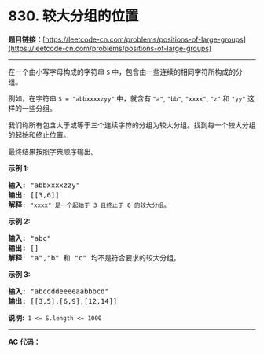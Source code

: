 # 830. 较大分组的位置

**题目链接：**[https://leetcode-cn.com/problems/positions-of-large-groups](https://leetcode-cn.com/problems/positions-of-large-groups)

---

<div class="content__1Y2H">
 <div class="notranslate">
  <p>在一个由小写字母构成的字符串&nbsp;<code>S</code>&nbsp;中，包含由一些连续的相同字符所构成的分组。</p> 
  <p>例如，在字符串 <code>S = "abbxxxxzyy"</code>&nbsp;中，就含有 <code>"a"</code>, <code>"bb"</code>, <code>"xxxx"</code>, <code>"z"</code> 和 <code>"yy"</code> 这样的一些分组。</p> 
  <p>我们称所有包含大于或等于三个连续字符的分组为较大分组。找到每一个较大分组的起始和终止位置。</p> 
  <p>最终结果按照字典顺序输出。</p> 
  <p><strong>示例&nbsp;1:</strong></p> 
  <pre class="language-text"><strong>输入: </strong>"abbxxxxzzy"
<strong>输出: </strong>[[3,6]]
<strong>解释</strong>: <code>"xxxx" 是一个起始于 3 且终止于 6 的较大分组</code>。
</pre> 
  <p><strong>示例 2:</strong></p> 
  <pre class="language-text"><strong>输入: </strong>"abc"
<strong>输出: </strong>[]
<strong>解释</strong>: "a","b" 和 "c" 均不是符合要求的较大分组。
</pre> 
  <p><strong>示例 3:</strong></p> 
  <pre class="language-text"><strong>输入: </strong>"abcdddeeeeaabbbcd"
<strong>输出: </strong>[[3,5],[6,9],[12,14]]</pre> 
  <p><strong>说明:&nbsp;</strong>&nbsp;<code>1 &lt;= S.length &lt;= 1000</code></p> 
 </div>
</div>

---

**AC 代码：**

```java

```